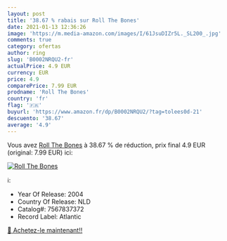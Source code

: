 ```yaml
---
layout: post
title: '38.67 % rabais sur Roll The Bones'
date: 2021-01-13 12:36:26
image: 'https://m.media-amazon.com/images/I/61JsuDIZr5L._SL200_.jpg'
comments: true
category: ofertas
author: ring
slug: 'B0002NRQU2-fr'
actualPrice: 4.9 EUR
currency: EUR
price: 4.9
comparePrice: 7.99 EUR
prodname: 'Roll The Bones'
country: 'fr'
flag: '🇫🇷'
buyurl: 'https://www.amazon.fr/dp/B0002NRQU2/?tag=tolees0d-21'
descuento: '38.67'
average: '4.9'
---
```


Vous avez [Roll The Bones](https://www.amazon.fr/dp/B0002NRQU2/?tag=tolees0d-21)  à  38.67 % de réduction, prix final  4.9 EUR (original: 7.99 EUR) ici:

[![Roll The Bones](https://m.media-amazon.com/images/I/61JsuDIZr5L._SL200_.jpg)](https://www.amazon.fr/dp/B0002NRQU2/?tag=tolees0d-21)

ℹ️:

- Year Of Release: 2004
- Country Of Release: NLD
- Catalog#: 7567837372
- Record Label: Atlantic

[🛒 Achetez-le maintenant!!](https://www.amazon.fr/dp/B0002NRQU2/?tag=tolees0d-21)
